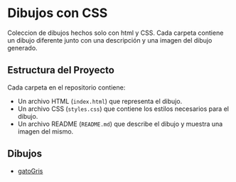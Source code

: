 # Dibujos con CSS

Coleccion de dibujos hechos solo con html y CSS. Cada carpeta contiene un dibujo diferente junto con una descripción y una imagen del dibujo generado.

## Estructura del Proyecto

Cada carpeta en el repositorio contiene:
- Un archivo HTML (`index.html`) que representa el dibujo.
- Un archivo CSS (`styles.css`) que contiene los estilos necesarios para el dibujo.
- Un archivo README (`README.md`) que describe el dibujo y muestra una imagen del mismo.

## Dibujos

- [gatoGris](gatoGris/README.md)
